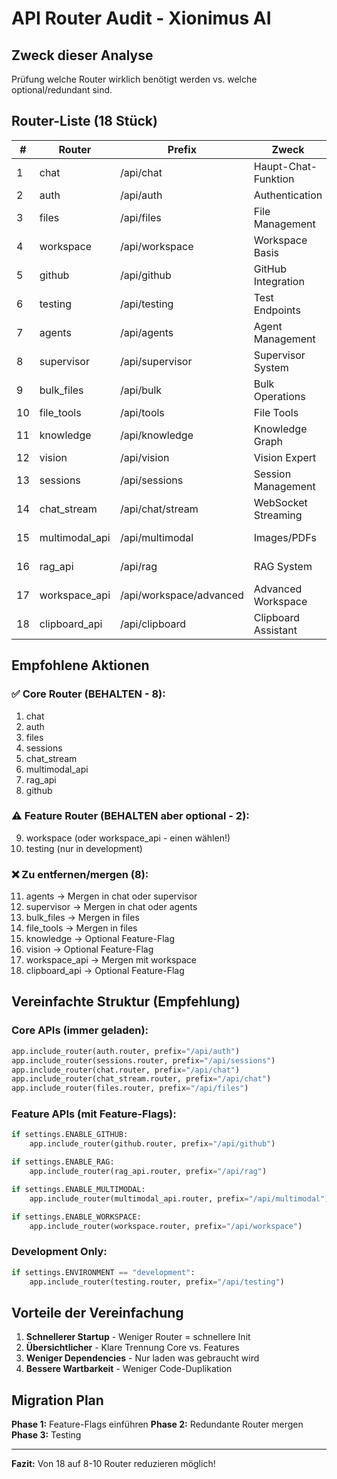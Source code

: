 # API Router Audit - Xionimus AI

## Zweck dieser Analyse
Prüfung welche Router wirklich benötigt werden vs. welche optional/redundant sind.

## Router-Liste (18 Stück)

| # | Router | Prefix | Zweck | Status | Empfehlung |
|---|--------|--------|-------|--------|------------|
| 1 | chat | /api/chat | Haupt-Chat-Funktion | ✅ CORE | **Behalten** |
| 2 | auth | /api/auth | Authentication | ✅ CORE | **Behalten** |
| 3 | files | /api/files | File Management | ✅ CORE | **Behalten** |
| 4 | workspace | /api/workspace | Workspace Basis | ⚠️ DUPLIKAT | **Prüfen** |
| 5 | github | /api/github | GitHub Integration | ✅ FEATURE | **Behalten** |
| 6 | testing | /api/testing | Test Endpoints | ❌ DEV-ONLY | **Entfernen (Prod)** |
| 7 | agents | /api/agents | Agent Management | ⚠️ UNKLAR | **Prüfen** |
| 8 | supervisor | /api/supervisor | Supervisor System | ⚠️ UNKLAR | **Prüfen** |
| 9 | bulk_files | /api/bulk | Bulk Operations | ⚠️ NICHE | **Optional** |
| 10 | file_tools | /api/tools | File Tools | ⚠️ NICHE | **Optional** |
| 11 | knowledge | /api/knowledge | Knowledge Graph | ⚠️ NICHE | **Optional** |
| 12 | vision | /api/vision | Vision Expert | ⚠️ NICHE | **Optional** |
| 13 | sessions | /api/sessions | Session Management | ✅ CORE | **Behalten** |
| 14 | chat_stream | /api/chat/stream | WebSocket Streaming | ✅ CORE | **Behalten** |
| 15 | multimodal_api | /api/multimodal | Images/PDFs | ✅ FEATURE | **Behalten** |
| 16 | rag_api | /api/rag | RAG System | ✅ FEATURE | **Behalten** |
| 17 | workspace_api | /api/workspace/advanced | Advanced Workspace | ⚠️ DUPLIKAT | **Mergen mit #4** |
| 18 | clipboard_api | /api/clipboard | Clipboard Assistant | ⚠️ NICHE | **Optional** |

## Empfohlene Aktionen

### ✅ Core Router (BEHALTEN - 8):
1. chat
2. auth
3. files
4. sessions
5. chat_stream
6. multimodal_api
7. rag_api
8. github

### ⚠️ Feature Router (BEHALTEN aber optional - 2):
9. workspace (oder workspace_api - einen wählen!)
10. testing (nur in development)

### ❌ Zu entfernen/mergen (8):
11. agents → Mergen in chat oder supervisor
12. supervisor → Mergen in chat oder agents
13. bulk_files → Mergen in files
14. file_tools → Mergen in files
15. knowledge → Optional Feature-Flag
16. vision → Optional Feature-Flag
17. workspace_api → Mergen mit workspace
18. clipboard_api → Optional Feature-Flag

## Vereinfachte Struktur (Empfehlung)

### Core APIs (immer geladen):
```python
app.include_router(auth.router, prefix="/api/auth")
app.include_router(sessions.router, prefix="/api/sessions")
app.include_router(chat.router, prefix="/api/chat")
app.include_router(chat_stream.router, prefix="/api/chat")
app.include_router(files.router, prefix="/api/files")
```

### Feature APIs (mit Feature-Flags):
```python
if settings.ENABLE_GITHUB:
    app.include_router(github.router, prefix="/api/github")

if settings.ENABLE_RAG:
    app.include_router(rag_api.router, prefix="/api/rag")

if settings.ENABLE_MULTIMODAL:
    app.include_router(multimodal_api.router, prefix="/api/multimodal")

if settings.ENABLE_WORKSPACE:
    app.include_router(workspace.router, prefix="/api/workspace")
```

### Development Only:
```python
if settings.ENVIRONMENT == "development":
    app.include_router(testing.router, prefix="/api/testing")
```

## Vorteile der Vereinfachung

1. **Schnellerer Startup** - Weniger Router = schnellere Init
2. **Übersichtlicher** - Klare Trennung Core vs. Features
3. **Weniger Dependencies** - Nur laden was gebraucht wird
4. **Bessere Wartbarkeit** - Weniger Code-Duplikation

## Migration Plan

**Phase 1:** Feature-Flags einführen
**Phase 2:** Redundante Router mergen
**Phase 3:** Testing

---

**Fazit:** Von 18 auf 8-10 Router reduzieren möglich!
